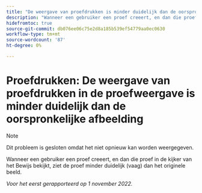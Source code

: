 ```yaml
---
title: "De weergave van proefdrukken is minder duidelijk dan de oorspronkelijke afbeelding"
description: "Wanneer een gebruiker een proef creeert, en dan die proef in de kijker van het Bewijs bekijkt, ziet de proef minder duidelijk (vaag) dan het originele beeld."
hidefromtoc: true
source-git-commit: db076ee06c75e2d8a185b539ef54779aa0ec0630
workflow-type: tm+mt
source-wordcount: '87'
ht-degree: 0%

---
```



# Proefdrukken: De weergave van proefdrukken in de proefweergave is minder duidelijk dan de oorspronkelijke afbeelding

<!--This is on both the WF and WFP TOCs-->

>[!NOTE]
>
>Dit probleem is gesloten omdat het niet opnieuw kan worden weergegeven.

Wanneer een gebruiker een proef creeert, en dan die proef in de kijker van het Bewijs bekijkt, ziet de proef minder duidelijk (vaag) dan het originele beeld.

_Voor het eerst gerapporteerd op 1 november 2022._

